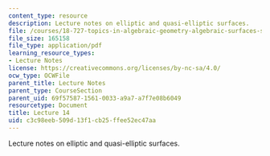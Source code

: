```yaml
---
content_type: resource
description: Lecture notes on elliptic and quasi-elliptic surfaces.
file: /courses/18-727-topics-in-algebraic-geometry-algebraic-surfaces-spring-2008/c3c98eeb509d13f1cb25ffee52ec47aa_lect14.pdf
file_size: 165158
file_type: application/pdf
learning_resource_types:
- Lecture Notes
license: https://creativecommons.org/licenses/by-nc-sa/4.0/
ocw_type: OCWFile
parent_title: Lecture Notes
parent_type: CourseSection
parent_uid: 69f57587-1561-0033-a9a7-a7f7e08b6049
resourcetype: Document
title: Lecture 14
uid: c3c98eeb-509d-13f1-cb25-ffee52ec47aa
---
```

Lecture notes on elliptic and quasi-elliptic surfaces.